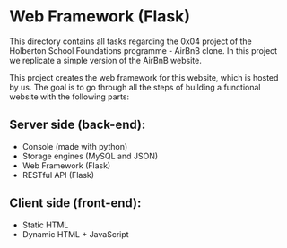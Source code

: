 # Web Framework (Flask)

This directory contains all tasks regarding the 0x04 project of the \
Holberton School Foundations programme - AirBnB clone. In this project \
we replicate a simple version of the AirBnB website.

This project creates the web framework for this website, which is hosted \
by us. The goal is to go through all the steps of building a functional \
website with the following parts:
## Server side (back-end):
- Console (made with python)
- Storage engines (MySQL and JSON)
- Web Framework (Flask)
- RESTful API (Flask)

## Client side (front-end):
- Static HTML
- Dynamic HTML + JavaScript
